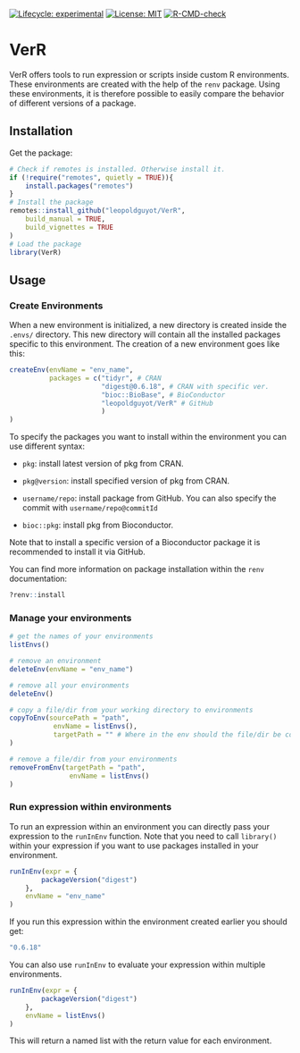 <!-- badges: start -->
[![Lifecycle: experimental](https://img.shields.io/badge/lifecycle-experimental-orange.svg)](https://lifecycle.r-lib.org/articles/stages.html#experimental)
[![License: MIT](https://img.shields.io/badge/License-MIT-yellow.svg)](https://opensource.org/licenses/MIT)
[![R-CMD-check](https://github.com/leopoldguyot/VerR/actions/workflows/R-CMD-check.yaml/badge.svg)](https://github.com/leopoldguyot/VerR/actions/workflows/R-CMD-check.yaml)
<!-- badges: end -->

# VerR

VerR offers tools to run expression or scripts inside custom R environments.
These environments are created with the help of the `renv` package.
Using these environments, it is therefore possible to easily compare 
the behavior of different versions of a package.

## Installation

Get the package:

```r
# Check if remotes is installed. Otherwise install it.
if (!require("remotes", quietly = TRUE)){
    install.packages("remotes")
}
# Install the package
remotes::install_github("leopoldguyot/VerR",
    build_manual = TRUE,
    build_vignettes = TRUE
)
# Load the package
library(VerR)
```

## Usage

### Create Environments

When a new environment is initialized, a new directory is created inside the
`.envs/` directory. This new directory will contain all the installed packages 
specific to this environment. The creation of a new environment goes like this:

``` r
createEnv(envName = "env_name",
          packages = c("tidyr", # CRAN
                       "digest@0.6.18", # CRAN with specific ver.
                       "bioc::BioBase", # BioConductor
                       "leopoldguyot/VerR" # GitHub
                       )    
)
```

To specify the packages you want to install within the environment you can use
different syntax:

- `pkg`: install latest version of pkg from CRAN.

- `pkg@version`: install specified version of pkg from CRAN.

- `username/repo`: install package from GitHub. You can also specify the commit
 with `username/repo@commitId`

- `bioc::pkg`: install pkg from Bioconductor.

Note that to install a specific version of a Bioconductor package it is
recommended to install it via GitHub.

You can find more information on package installation within the `renv`
documentation:

``` r
?renv::install
```

### Manage your environments

``` r
# get the names of your environments
listEnvs()

# remove an environment
deleteEnv(envName = "env_name")

# remove all your environments
deleteEnv()

# copy a file/dir from your working directory to environments
copyToEnv(sourcePath = "path",
           envName = listEnvs(),
           targetPath = "" # Where in the env should the file/dir be copied 
)

# remove a file/dir from your environments
removeFromEnv(targetPath = "path",
               envName = listEnvs()
)
```
### Run expression within environments

To run an expression within an environment you can directly pass your 
expression to the `runInEnv` function. Note that you need to call `library()`
within your expression if you want to use packages installed in your 
environment.

``` r
runInEnv(expr = {
        packageVersion("digest")
    },
    envName = "env_name"
)
```

If you run this expression within the environment created earlier 
you should get:

``` r
"0.6.18"
```

You can also use `runInEnv` to evaluate your expression
within multiple environments.

``` r
runInEnv(expr = {
        packageVersion("digest")
    },
    envName = listEnvs()
)
```

This will return a named list with the return value for each 
environment.
